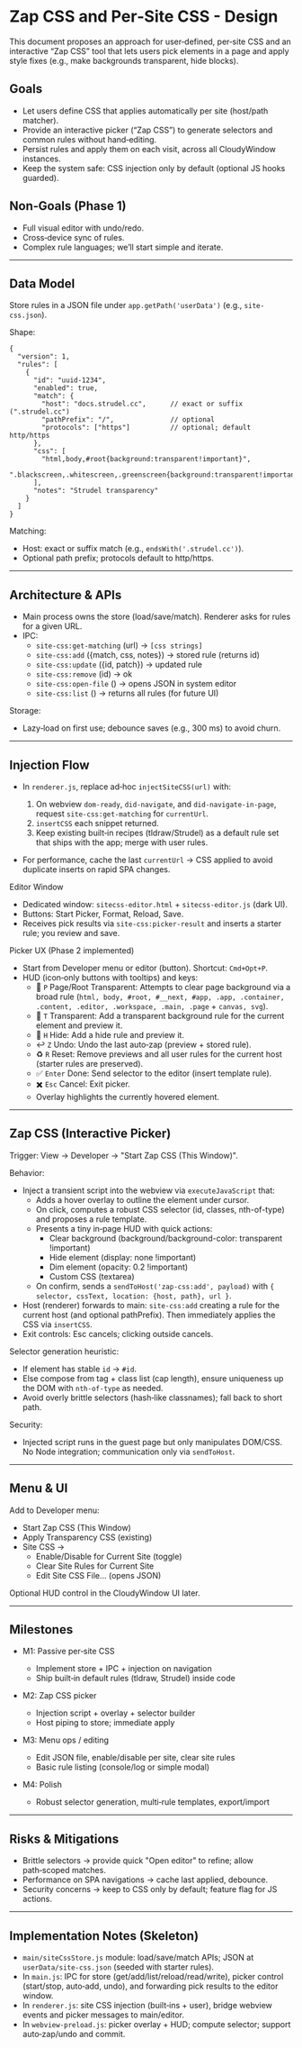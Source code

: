 # Zap CSS and Per‑Site CSS - Design

This document proposes an approach for user‑defined, per‑site CSS and an interactive “Zap CSS” tool that lets users pick elements in a page and apply style fixes (e.g., make backgrounds transparent, hide blocks).

## Goals
- Let users define CSS that applies automatically per site (host/path matcher).
- Provide an interactive picker (“Zap CSS”) to generate selectors and common rules without hand‑editing.
- Persist rules and apply them on each visit, across all CloudyWindow instances.
- Keep the system safe: CSS injection only by default (optional JS hooks guarded).

## Non‑Goals (Phase 1)
- Full visual editor with undo/redo.
- Cross‑device sync of rules.
- Complex rule languages; we’ll start simple and iterate.

---

## Data Model
Store rules in a JSON file under `app.getPath('userData')` (e.g., `site-css.json`).

Shape:
```
{
  "version": 1,
  "rules": [
    {
      "id": "uuid-1234",
      "enabled": true,
      "match": {
        "host": "docs.strudel.cc",      // exact or suffix (".strudel.cc")
        "pathPrefix": "/",              // optional
        "protocols": ["https"]          // optional; default http/https
      },
      "css": [
        "html,body,#root{background:transparent!important}",
        ".blackscreen,.whitescreen,.greenscreen{background:transparent!important}"
      ],
      "notes": "Strudel transparency"
    }
  ]
}
```

Matching:
- Host: exact or suffix match (e.g., `endsWith('.strudel.cc')`).
- Optional path prefix; protocols default to http/https.

---

## Architecture & APIs

- Main process owns the store (load/save/match). Renderer asks for rules for a given URL.
- IPC:
  - `site-css:get-matching` (url) → `[css strings]`
  - `site-css:add` ({match, css, notes}) → stored rule (returns id)
  - `site-css:update` ({id, patch}) → updated rule
  - `site-css:remove` (id) → ok
  - `site-css:open-file` () → opens JSON in system editor
  - `site-css:list` () → returns all rules (for future UI)

Storage:
- Lazy‑load on first use; debounce saves (e.g., 300 ms) to avoid churn.

---

## Injection Flow

- In `renderer.js`, replace ad‑hoc `injectSiteCSS(url)` with:
  1) On webview `dom-ready`, `did-navigate`, and `did-navigate-in-page`, request `site-css:get-matching` for `currentUrl`.
  2) `insertCSS` each snippet returned.
  3) Keep existing built‑in recipes (tldraw/Strudel) as a default rule set that ships with the app; merge with user rules.

- For performance, cache the last `currentUrl` → CSS applied to avoid duplicate inserts on rapid SPA changes.

Editor Window
- Dedicated window: `sitecss-editor.html` + `sitecss-editor.js` (dark UI).
- Buttons: Start Picker, Format, Reload, Save.
- Receives pick results via `site-css:picker-result` and inserts a starter rule; you review and save.

Picker UX (Phase 2 implemented)
- Start from Developer menu or editor (button). Shortcut: `Cmd+Opt+P`.
- HUD (icon‑only buttons with tooltips) and keys:
  - 📄 `P` Page/Root Transparent: Attempts to clear page background via a broad rule (`html, body, #root, #__next, #app, .app, .container, .content, .editor, .workspace, .main, .page` + `canvas, svg`).
  - 🫥 `T` Transparent: Add a transparent background rule for the current element and preview it.
  - 🙈 `H` Hide: Add a hide rule and preview it.
  - ↩️ `Z` Undo: Undo the last auto‑zap (preview + stored rule).
  - ♻️ `R` Reset: Remove previews and all user rules for the current host (starter rules are preserved).
  - ✅ `Enter` Done: Send selector to the editor (insert template rule).
  - ✖️ `Esc` Cancel: Exit picker.
  - Overlay highlights the currently hovered element.

---

## Zap CSS (Interactive Picker)

Trigger: View → Developer → "Start Zap CSS (This Window)".

Behavior:
- Inject a transient script into the webview via `executeJavaScript` that:
  - Adds a hover overlay to outline the element under cursor.
  - On click, computes a robust CSS selector (id, classes, nth-of-type) and proposes a rule template.
  - Presents a tiny in‑page HUD with quick actions:
    - Clear background (background/background-color: transparent !important)
    - Hide element (display: none !important)
    - Dim element (opacity: 0.2 !important)
    - Custom CSS (textarea)
  - On confirm, sends a `sendToHost('zap-css:add', payload)` with `{ selector, cssText, location: {host, path}, url }`.
- Host (renderer) forwards to main: `site-css:add` creating a rule for the current host (and optional pathPrefix). Then immediately applies the CSS via `insertCSS`.
- Exit controls: Esc cancels; clicking outside cancels.

Selector generation heuristic:
- If element has stable `id` → `#id`.
- Else compose from tag + class list (cap length), ensure uniqueness up the DOM with `nth-of-type` as needed.
- Avoid overly brittle selectors (hash‑like classnames); fall back to short path.

Security:
- Injected script runs in the guest page but only manipulates DOM/CSS. No Node integration; communication only via `sendToHost`.

---

## Menu & UI

Add to Developer menu:
- Start Zap CSS (This Window)
- Apply Transparency CSS (existing)
- Site CSS →
  - Enable/Disable for Current Site (toggle)
  - Clear Site Rules for Current Site
  - Edit Site CSS File… (opens JSON)

Optional HUD control in the CloudyWindow UI later.

---

## Milestones

- M1: Passive per‑site CSS
  - Implement store + IPC + injection on navigation
  - Ship built‑in default rules (tldraw, Strudel) inside code

- M2: Zap CSS picker
  - Injection script + overlay + selector builder
  - Host piping to store; immediate apply

- M3: Menu ops / editing
  - Edit JSON file, enable/disable per site, clear site rules
  - Basic rule listing (console/log or simple modal)

- M4: Polish
  - Robust selector generation, multi‑rule templates, export/import

---

## Risks & Mitigations
- Brittle selectors → provide quick "Open editor" to refine; allow path‑scoped matches.
- Performance on SPA navigations → cache last applied, debounce.
- Security concerns → keep to CSS only by default; feature flag for JS actions.

---

## Implementation Notes (Skeleton)
- `main/siteCssStore.js` module: load/save/match APIs; JSON at `userData/site-css.json` (seeded with starter rules).
- In `main.js`: IPC for store (get/add/list/reload/read/write), picker control (start/stop, auto‑add, undo), and forwarding pick results to the editor window.
- In `renderer.js`: site CSS injection (built‑ins + user), bridge webview events and picker messages to main/editor.
- In `webview-preload.js`: picker overlay + HUD; compute selector; support auto‑zap/undo and commit.
